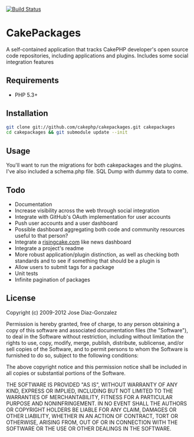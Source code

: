 [![Build Status](https://travis-ci.org/cakephp/cakepackages.svg?branch=master)](https://travis-ci.org/cakephp/cakepackages)

# CakePackages

A self-contained application that tracks CakePHP developer's open source code repositories, including applications and plugins. Includes some social integration features

##  Requirements

- PHP 5.3+

## Installation

```bash
git clone git://github.com/cakephp/cakepackages.git cakepackages
cd cakepackages && git submodule update --init
```

## Usage

You'll want to run the migrations for both cakepackages and the plugins. I've also included a schema.php file. SQL Dump with dummy data to come.

## Todo

- Documentation
- Increase visibility across the web through social integration
- Integrate with GitHub's OAuth implementation for user accounts
- Push user accounts and a user dashboard
- Possible dashboard aggregating both code and community resources useful to that person?
- Integrate a [risingcake.com](risingcake.com) like news dashboard
- Integrate a project's readme
- More robust application/plugin distinction, as well as checking both standards and to see if something that should be a plugin is
- Allow users to submit tags for a package
- Unit tests
- Infinite pagination of packages

## License

Copyright (c) 2009-2012 Jose Diaz-Gonzalez

Permission is hereby granted, free of charge, to any person obtaining a copy
of this software and associated documentation files (the "Software"), to deal
in the Software without restriction, including without limitation the rights
to use, copy, modify, merge, publish, distribute, sublicense, and/or sell
copies of the Software, and to permit persons to whom the Software is
furnished to do so, subject to the following conditions:

The above copyright notice and this permission notice shall be included in
all copies or substantial portions of the Software.

THE SOFTWARE IS PROVIDED "AS IS", WITHOUT WARRANTY OF ANY KIND, EXPRESS OR
IMPLIED, INCLUDING BUT NOT LIMITED TO THE WARRANTIES OF MERCHANTABILITY,
FITNESS FOR A PARTICULAR PURPOSE AND NONINFRINGEMENT. IN NO EVENT SHALL THE
AUTHORS OR COPYRIGHT HOLDERS BE LIABLE FOR ANY CLAIM, DAMAGES OR OTHER
LIABILITY, WHETHER IN AN ACTION OF CONTRACT, TORT OR OTHERWISE, ARISING FROM,
OUT OF OR IN CONNECTION WITH THE SOFTWARE OR THE USE OR OTHER DEALINGS IN
THE SOFTWARE.
